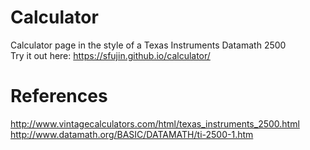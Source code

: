# Calculator
Calculator page in the style of a Texas Instruments Datamath 2500  
Try it out here: https://sfujin.github.io/calculator/  

# References
http://www.vintagecalculators.com/html/texas_instruments_2500.html  
http://www.datamath.org/BASIC/DATAMATH/ti-2500-1.htm
